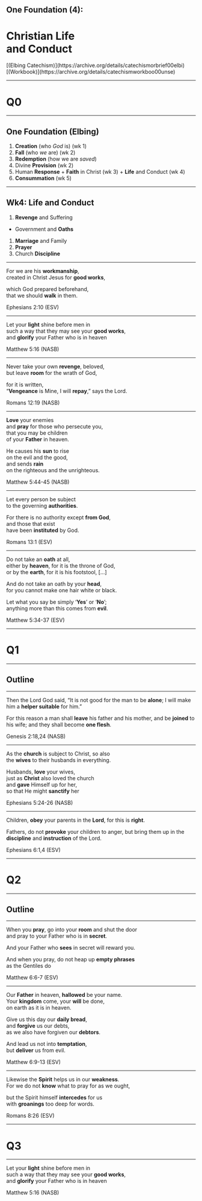 <!-- .slide: data-background-image="https://sermons.seanho.com/img/bg/unsplash-3LOlnKre5XE-vancouver.jpg" -->
## One Foundation (4):
# Christian Life <br/> and Conduct

<div class="ref">
[(Elbing Catechism)](https://archive.org/details/catechismorbrief00elbi)
[(Workbook)](https://archive.org/details/catechismworkboo00unse)
</div>

---
<!-- .slide: data-background="white" -->
# Q0

---
<!-- .slide: data-background-image="https://sermons.seanho.com/img/bg/unsplash-c333d6YEhi0-bible.jpg" -->
## One Foundation <span class="ref">(Elbing)</span>
1. **Creation** (who *God* is) <span class="ref">(wk 1)</span>
1. **Fall** (who *we* are) <span class="ref">(wk 2)</span>
1. **Redemption** (how we are *saved*)
  1. Divine **Provision** <span class="ref">(wk 2)</span>
  1. Human **Response**
    + **Faith** in Christ <span class="ref">(wk 3)</span>
    + **Life** and Conduct <span class="ref">(wk 4)</span>
  1. **Consummation** <span class="ref">(wk 5)</span>

---
<!-- .slide: data-background-image="https://sermons.seanho.com/img/bg/unsplash-3LOlnKre5XE-vancouver.jpg" -->
## Wk4: Life and Conduct
1. **Revenge** and Suffering
  + Government and **Oaths**
1. **Marriage** and Family
1. **Prayer**
1. Church **Discipline**

---
<!-- .slide: data-background-image="https://sermons.seanho.com/img/bg/unsplash-bEbqpPeHEM4-kneel_beach.jpg" -->
For we are his **workmanship**, <br/>
created in Christ Jesus for **good works**,

which God prepared beforehand, <br/>
that we should **walk** in them.

<div class="ref">
Ephesians 2:10 (ESV)
</div>

---
Let your **light** shine before men in <br/>
such a way that they may see your **good works**, <br/>
and **glorify** your Father who is in heaven

<div class="ref">
Matthew 5:16 (NASB)
</div>

---
Never take your own **revenge**, beloved,  <br/>
but leave **room** for the wrath of God,  <br/>

for it is written,  <br/>
“**Vengeance** is Mine, I will **repay**,” says the Lord.

<div class="ref">
Romans 12:19 (NASB)
</div>

---
**Love** your enemies <br/>
and **pray** for those who persecute you, <br/>
that you may be children <br/>
of your **Father** in heaven.

He causes his **sun** to rise <br/>
on the evil and the good, <br/>
and sends **rain** <br/>
on the righteous and the unrighteous.

<div class="ref">
Matthew 5:44-45 (NASB)
</div>

---
Let every person be subject <br/>
to the governing **authorities**.

For there is no authority except **from God**,  <br/>
and those that exist <br/>
have been **instituted** by God.

<div class="ref">
Romans 13:1 (ESV)
</div>

---
Do not take an **oath** at all, <br/>
either by **heaven**, for it is the throne of God, <br/>
or by the **earth**, for it is his footstool, [...]

And do not take an oath by your **head**, <br/>
for you cannot make one hair white or black.

Let what you say be simply ‘**Yes**’ or ‘**No**’; <br/>
anything more than this comes from **evil**.

<div class="ref">
Matthew 5:34-37 (ESV)
</div>

---
<!-- .slide: data-background="white" -->
# Q1

---
## Outline

---
Then the Lord God said,
“It is not good for the man to be **alone**;
I will make him a **helper suitable** for him.”

For this reason a man shall
**leave** his father and his mother,
and be **joined** to his wife;
and they shall become **one flesh**.

<div class="ref">
Genesis 2:18,24 (NASB)
</div>

---
As the **church** is subject to Christ, so also <br/>
the **wives** to their husbands in everything.

Husbands, **love** your wives,  <br/>
just as **Christ** also loved the church  <br/>
and **gave** Himself up for her,  <br/>
so that He might **sanctify** her

<div class="ref">
Ephesians 5:24-26 (NASB)
</div>

---
Children, **obey** your parents in the **Lord**,
for this is **right**.

Fathers, do not **provoke** your children to anger,
but bring them up in the
**discipline** and **instruction** of the Lord.

<div class="ref">
Ephesians 6:1,4 (ESV)
</div>

---
<!-- .slide: data-background="white" -->
# Q2

---
## Outline

---
When you **pray**, go into your **room** and shut the door <br/>
and pray to your Father who is in **secret**.

And your Father who **sees** in secret will reward you.

And when you pray, do not heap up **empty phrases** <br/>
as the Gentiles do

<div class="ref">
Matthew 6:6-7 (ESV)
</div>

---
Our **Father** in heaven, **hallowed** be your name. <br/>
Your **kingdom** come, your **will** be done, <br/>
on earth as it is in heaven.

Give us this day our **daily bread**, <br/>
and **forgive** us our debts, <br/>
as we also have forgiven our **debtors**.

And lead us not into **temptation**, <br/>
but **deliver** us from evil.

<div class="ref">
Matthew 6:9-13 (ESV)
</div>

---
Likewise the **Spirit** helps us in our **weakness**. <br/>
For we do not **know** what to pray for as we ought,

but the Spirit himself **intercedes** for us  <br/>
with **groanings** too deep for words.

<div class="ref">
Romans 8:26 (ESV)
</div>

---
<!-- .slide: data-background="white" -->
# Q3

---
<!-- .slide: data-background-image="https://sermons.seanho.com/img/bg/unsplash-3LOlnKre5XE-vancouver.jpg" -->
Let your **light** shine before men in <br/>
such a way that they may see your **good works**, <br/>
and **glorify** your Father who is in heaven

<div class="ref">
Matthew 5:16 (NASB)
</div>

<!-- .slide: data-background-image="https://sermons.seanho.com/img/bg/unsplash-3LOlnKre5XE-vancouver.jpg" class="empty" -->
